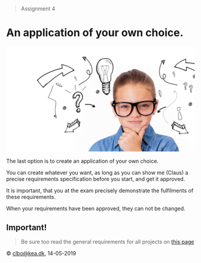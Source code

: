 > Assignment 4
# An application of your own choice.
![Own](src/photodune-9547214-cute-pupil-thinking-against-idea-doodle-with-arrows-xxl-1-1600x898.jpg)    

The last option is to create an application of your own choice.  

You can create whatever you want, as long as you can show me (Claus) a precise requirements specification before you start, and get it approved.  

It is important, that you at the exam precisely demonstrate the fulfilments of these requirements.    

When your requirements have been approved, they can not be changed.

## Important!

> Be sure too read the general requirements for all projects on [this page](../readme.md)

&copy; clbo@kea.dk, 14-05-2019